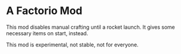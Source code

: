 # A Factorio Mod

This mod disables manual crafting until a rocket launch. It gives some necessary items on start, instead.

This mod is experimental, not stable, not for everyone.
